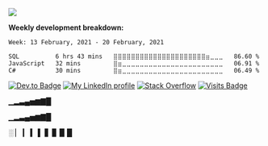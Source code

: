 

![](https://github-readme-stats.spencer741.vercel.app/api?username=spencer741&count_private=true&show_icons=true&theme=light&title_color=0077b5&icon_color=0077b5)

<!--something's broken with ghreadmestats ![](https://github-readme-stats.spencer741.vercel.app/api/wakatime?username=@spencer741) -->
**Weekly development breakdown:**
<!--START_SECTION:waka-->
```text
Week: 13 February, 2021 - 20 February, 2021

SQL          6 hrs 43 mins   ⣿⣿⣿⣿⣿⣿⣿⣿⣿⣿⣿⣿⣿⣿⣿⣿⣿⣿⣿⣿⣿⣶⣀⣀⣀   86.60 % 
JavaScript   32 mins         ⣿⣶⣀⣀⣀⣀⣀⣀⣀⣀⣀⣀⣀⣀⣀⣀⣀⣀⣀⣀⣀⣀⣀⣀⣀   06.91 % 
C#           30 mins         ⣿⣶⣀⣀⣀⣀⣀⣀⣀⣀⣀⣀⣀⣀⣀⣀⣀⣀⣀⣀⣀⣀⣀⣀⣀   06.49 % 
```
<!--END_SECTION:waka-->
[![Dev.to Badge](https://img.shields.io/badge/DEV.TO-%230A0A0A.svg?&style=for-the-badge&logo=dev-dot-to&logoColor=white)](https://dev.to/spencer741)
[![My LinkedIn profile](https://img.shields.io/badge/linkedin%20-%230077B5.svg?&style=for-the-badge&logo=linkedin&logoColor=white)](https://linkedin.com/in/spencer-arnold741)
[![Stack Overflow](https://img.shields.io/badge/Stack_Overflow-FE7A16?style=for-the-badge&logo=stack-overflow&logoColor=white)](https://stackoverflow.com/users/3358589/spencer741)
[![Visits Badge](https://shields-io-visitor-counter.herokuapp.com/badge?page=spencer741.spencer741&color=0077b5&style=for-the-badge&logo=GitHub&logoColor=FFFFFF)](https://github.com/spencer741)


&#9601;&#9602;&#9603;&#9604;&#9605;&#9606;&#9607;&#9608;

&#x2581;&#x2582;&#x2583;&#x2584;&#x2585;&#x2586;&#x2587;&#x2588;

&#9617; &#9615; &#9614; &#9613; &#9612; &#9611; &#9610; &#9609; &#9608;






